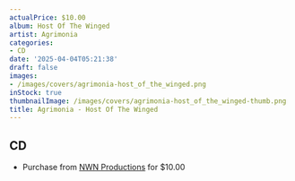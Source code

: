 ```yaml
---
actualPrice: $10.00
album: Host Of The Winged
artist: Agrimonia
categories:
- CD
date: '2025-04-04T05:21:38'
draft: false
images:
- /images/covers/agrimonia-host_of_the_winged.png
inStock: true
thumbnailImage: /images/covers/agrimonia-host_of_the_winged-thumb.png
title: Agrimonia - Host Of The Winged
---
```


## CD
* Purchase from [NWN Productions](http://shop.nwnprod.com/index.php?route=product/product&path=93&product_id=8953&sort=pd.name&order=ASC) for $10.00
